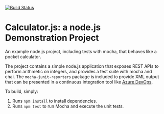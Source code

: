 [![Build Status](https://dev.azure.com/navintyagi/ExternalIntegration/_apis/build/status/NavinTyagi.calculator?branchName=master)](https://dev.azure.com/navintyagi/ExternalIntegration/_build/latest?definitionId=21&branchName=master)

Calculator.js: a node.js Demonstration Project
==============================================
An example node.js project, including tests with mocha, that behaves like
a pocket calculator.

The project contains a simple node.js application that exposes REST APIs
to perform arithmetic on integers, and provides a test suite with mocha
and chai.  The `mocha-junit-reporters` package is included to provide XML
output that can be presented in a continuous integration tool like
[Azure DevOps](https://azure.com/devops).

To build, simply:

1. Runs `npm install` to install dependencies.
2. Runs `npm test` to run Mocha and execute the unit tests.

